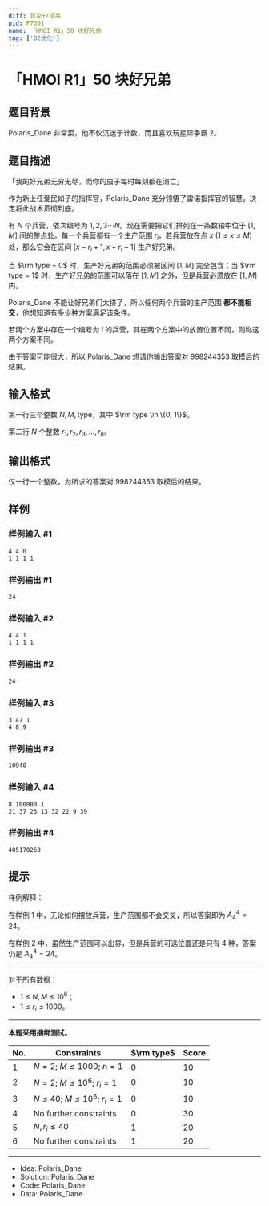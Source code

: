 ```yaml
---
diff: 普及+/提高
pid: P7501
name: 「HMOI R1」50 块好兄弟
tag: ['O2优化']
---
```

# 「HMOI R1」50 块好兄弟
## 题目背景

Polaris_Dane 非常菜，他不仅沉迷于计数，而且喜欢玩星际争霸 2。
## 题目描述

「我的好兄弟无穷无尽，而你的虫子每时每刻都在消亡」

作为新上任爱民如子的指挥官，Polaris_Dane 充分领悟了雷诺指挥官的智慧，决定将此战术贯彻到底。

有 $N$ 个兵营，依次编号为 $1,2,3\cdots N$。现在需要把它们排列在一条数轴中位于 $[1,M]$ 间的整点处。每一个兵营都有一个生产范围 $r_i$，若兵营放在点 $x\ (1 \le x \le M)$ 处，那么它会在区间 $[x - r_i + 1, x + r_i - 1]$ 生产好兄弟。

当 $\rm type = 0$ 时，生产好兄弟的范围必须被区间 $[1,M]$ 完全包含；当 $\rm type = 1$ 时，生产好兄弟的范围可以落在 $[1,M]$ 之外，但是兵营必须放在 $[1,M]$ 内。

Polaris_Dane 不能让好兄弟们太挤了，所以任何两个兵营的生产范围 **都不能相交**，他想知道有多少种方案满足该条件。

若两个方案中存在一个编号为 $i$ 的兵营，其在两个方案中的放置位置不同，则称这两个方案不同。

由于答案可能很大，所以 Polaris_Dane 想请你输出答案对 $998244353$ 取模后的结果。
## 输入格式

第一行三个整数 $N, M, \mathrm{type}$，其中 $\rm type \in \{0, 1\}$。

第二行 $N$ 个整数 $r_1, r_2, r_3, \ldots, r_n$。
## 输出格式

仅一行一个整数，为所求的答案对 $998244353$ 取模后的结果。
## 样例

### 样例输入 #1
```
4 4 0
1 1 1 1
```
### 样例输出 #1
```
24
```
### 样例输入 #2
```
4 4 1
1 1 1 1
```
### 样例输出 #2
```
24
```
### 样例输入 #3
```
3 47 1
4 8 9
```
### 样例输出 #3
```
10940
```
### 样例输入 #4
```
8 100000 1
21 37 23 13 32 22 9 39
```
### 样例输出 #4
```
405170260
```
## 提示

样例解释：

在样例 1 中，无论如何摆放兵营，生产范围都不会交叉，所以答案即为 $A_4^4 = 24$。

在样例 2 中，虽然生产范围可以出界，但是兵营的可选位置还是只有 $4$ 种，答案仍是 $A_4^4 = 24$。

--------

对于所有数据：
- $1 \le N, M \le 10^6$；
- $1 \le r_i \le 1000$。

-----------

**本题采用捆绑测试。**

| No. | Constraints                           | $\rm type$ | Score |
| ----------- | ------------------------------------- | ---------- | ----- |
| $1$         | $N = 2;\ M \le 1000;\ r_i = 1$          | $0$        | $10$  |
| $2$         | $N = 2;\ M \le 10^6;\ r_i = 1$          | $0$        | $10$  |
| $3$         | $N \le 40;\ M \le 10^6;\ r_i = 1$ | $0$        | $10$  |
| $4$         | No further constraints                | $0$        | $30$  |
| $5$         | $N, r_i \le 40$                 | $1$        | $20$  |
| $6$         | No further constraints                | $1$        | $20$  |

------

- Idea: Polaris_Dane
- Solution: Polaris_Dane
- Code: Polaris_Dane
- Data: Polaris_Dane
